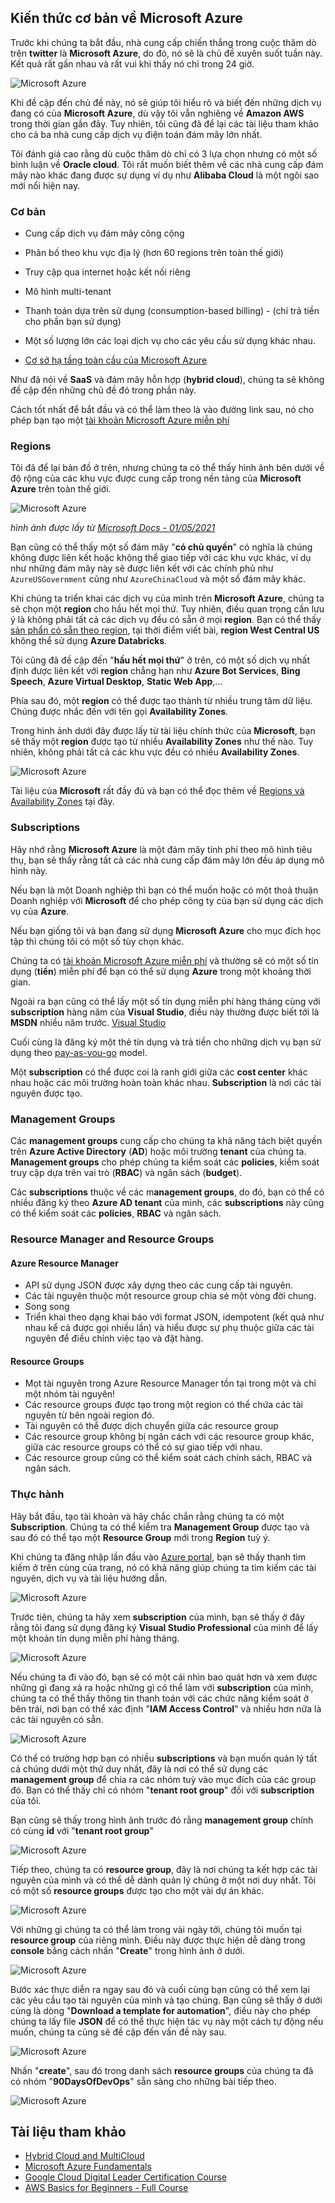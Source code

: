 ## Kiến thức cơ bản về Microsoft Azure

Trước khi chúng ta bắt đầu, nhà cung cấp chiến thắng trong cuộc thăm dò trên **twitter** là **Microsoft Azure**, do đó, nó sẽ là chủ đề xuyên suốt tuần này. Kết quả rất gần nhau và rất vui khi thấy nó chỉ trong 24 giờ.

![Microsoft Azure](Image/../../../Image/Microsoft-Azure01.png)

Khi đề cập đến chủ đề này, nó sẽ giúp tôi hiểu rõ và biết đến những dịch vụ đang có của **Microsoft Azure**, dù vậy tôi vẫn nghiêng về **Amazon AWS** trong thời gian gần đây. Tuy nhiên, tôi cũng đã để lại các tài liệu tham khảo cho cả ba nhà cung cấp dịch vụ điện toán đám mây lớn nhất.

Tôi đánh giá cao rằng dù cuộc thăm dò chỉ có 3 lựa chọn nhưng có một số bình luận về **Oracle cloud**. Tôi rất muốn biết thêm về các nhà cung cấp đám mây nào khác đang được sự dụng ví dụ như **Alibaba Cloud** là một ngôi sao mới nổi hiện nay.

### Cơ bản

- Cung cấp dịch vụ đám mây công cộng
- Phân bố theo khu vực địa lý (hơn 60 regions trên toàn thế giới)
- Truy cập qua internet hoặc kết nối riêng
- Mô hình multi-tenant 
- Thanh toán dựa trên sử dụng (consumption-based billing) - (chỉ trả tiền cho phần bạn sử dụng)
- Một số lượng lớn các loại dịch vụ cho các yêu cầu sử dụng khác nhau.

- [Cơ sở hạ tầng toàn cầu của Microsoft Azure](https://infrastructuremap.microsoft.com/explore)

Như đã nói về **SaaS** và đám mây hỗn hợp (**hybrid cloud**), chúng ta sẽ không đề cập đến những chủ đề đó trong phần này. 

Cách tốt nhất để bắt đầu và có thể làm theo là vào đường link sau, nó cho phép bạn tạo một [tài khoản Microsoft Azure miễn phí](https://azure.microsoft.com/en-gb/free/)

### Regions

Tôi đã để lại bản đồ ở trên, nhưng chúng ta có thể thấy hình ảnh bên dưới về độ rộng của các khu vực được cung cấp trong nền tảng của **Microsoft Azure** trên toàn thế giới.

![Microsoft Azure](Image/../../../Image/Microsoft-Azure02.png)

_hình ảnh được lấy từ [Microsoft Docs - 01/05/2021](https://docs.microsoft.com/en-us/azure/networking/microsoft-global-network)_

Bạn cũng có thể thấy một số đám mây "**có chủ quyền**" có nghĩa là chúng không được liên kết hoặc không thể giao tiếp với các khu vực khác, ví dụ như những đám mây này sẽ được liên kết với các chính phủ như `AzureUSGovernment` cũng như `AzureChinaCloud` và một số đám mây khác.

Khi chúng ta triển khai các dịch vụ của mình trên **Microsoft Azure**, chúng ta sẽ chọn một **region** cho hầu hết mọi thứ. Tuy nhiên, điều quan trọng cần lưu ý là không phải tất cả các dịch vụ đều có sẵn ở mọi **region**. Bạn có thể thấy [sản phẩn có sẵn theo region](https://azure.microsoft.com/en-us/global-infrastructure/services/?products=all), tại thời điểm viết bài, **region West Central US** không thể sử dụng **Azure Databricks**.

Tôi cũng đã đề cập đến "**hầu hết mọi thứ**" ở trên, có một số dịch vụ nhất định được liên kết với **region** chẳng hạn như **Azure Bot Services**, **Bing Speech**, **Azure Virtual Desktop**, **Static Web App**,...

Phía sau đó, một **region** có thể được tạo thành từ nhiều trung tâm dữ liệu. Chúng được nhắc đến với tên gọi **Availability Zones**.

Trong hình ảnh dưới đây được lấy từ tài liệu chính thức của **Microsoft**, bạn sẽ thấy một **region** được tạo từ nhiều **Availability Zones** như thế nào. Tuy nhiên, không phải tất cả các khu vực đều có nhiều **Availability Zones**.

![Microsoft Azure](Image/../../../Image/Microsoft-Azure03.png)

Tài liệu của **Microsoft** rất đầy đủ và bạn có thể đọc thêm về [Regions và Availability Zones](https://docs.microsoft.com/en-us/azure/availability-zones/az-overview) tại đây.

### Subscriptions

Hãy nhớ rằng **Microsoft Azure** là một đám mây tính phí theo mô hình tiêu thụ, bạn sẽ thấy rằng tất cả các nhà cung cấp đám mây lớn đều áp dụng mô hình này.

Nếu bạn là một Doanh nghiệp thì bạn có thể muốn hoặc có một thoả thuận Doanh nghiệp với **Microsoft** để cho phép công ty của bạn sử dụng các dịch vụ của **Azure**.

Nếu bạn giống tôi và bạn đang sử dụng **Microsoft Azure** cho mục đích học tập thì chúng tôi có một số tùy chọn khác.

Chúng ta có [tài khoản Microsoft Azure miễn phí](https://azure.microsoft.com/en-gb/free/) và thường sẽ có một số tín dụng (**tiền**) miễn phí để bạn có thể sử dụng **Azure** trong một khoảng thời gian.

Ngoài ra bạn cũng có thể lấy một số tín dụng miễn phí hàng tháng cùng với **subscription** hàng năm của **Visual Studio**, điều này thường được biết tới là **MSDN** nhiều năm trước. [Visual Studio](https://azure.microsoft.com/en-us/pricing/member-offers/credit-for-visual-studio-subscribers/)

Cuối cùng là đăng ký một thẻ tín dụng và trả tiền cho những dịch vụ bạn sử dụng theo [pay-as-you-go](https://azure.microsoft.com/en-us/pricing/purchase-options/pay-as-you-go/) model.

Một **subscription** có thể được coi là ranh giới giữa các **cost center** khác nhau hoặc các môi trường hoàn toàn khác nhau. **Subscription** là nơi các tài nguyên được tạo.

### Management Groups

Các **management groups** cung cấp cho chúng ta khả năng tách biệt quyền trên **Azure Active Directory** (**AD**) hoặc môi trường **tenant** của chúng ta. **Management groups** cho phép chúng ta kiểm soát các **policies**, kiểm soát truy cập dựa trên vai trò (**RBAC**) và ngân sách (**budget**).

Các **subscriptions** thuộc về các m**anagement groups**, do đó, bạn có thể có nhiều đăng ký theo **Azure AD tenant** của mình, các **subscriptions** này cũng có thể kiểm soát các **policies**, **RBAC** và ngân sách.

### Resource Manager and Resource Groups

#### Azure Resource Manager

- API sử dụng JSON được xây dựng theo các cung cấp tài nguyên.
- Các tài nguyên thuộc một resource group chia sẻ một vòng đời chung.
- Song song
- Triển khai theo dạng khai báo với format JSON, idempotent (kết quả như nhau kể cả được gọi nhiều lần) và hiểu được sự phụ thuộc giữa các tài nguyên để điều chỉnh việc tạo và đặt hàng.

#### Resource Groups

- Mọt tài nguyên trong Azure Resource Manager tồn tại trong một và chỉ một nhóm tài nguyên!
- Các resource groups được tạo trong một region có thể chứa các tài nguyên từ bên ngoài region đó.
- Tài nguyên có thể được dịch chuyển giữa các resource group
- Các resource group không bị ngăn cách với các resource group khác, giữa các resource groups có thể có sự giao tiếp với nhau.
- Các resource group cũng có thể kiểm soát cách chính sách, RBAC và ngân sách.

### Thực hành

Hãy bắt đầu, tạo tài khoản và hãy chắc chắn rằng chúng ta có một **Subscription**. Chúng ta có thể kiểm tra **Management Group** được tạo và sau đó có thể tạo một **Resource Group** mới trong **Region** tuỳ ý.

Khi chúng ta đăng nhập lần đầu vào [Azure portal](https://portal.azure.com/#home), bạn sẽ thấy thanh tìm kiếm ở trên cùng của trang, nó có khả năng giúp chúng ta tìm kiếm các tài nguyên, dịch vụ và tài liệu hướng dẫn.

![Microsoft Azure](Image/../../../Image/Microsoft-Azure04.png)

Trước tiên, chúng ta hãy xem **subscription** của mình, bạn sẽ thấy ở đây rằng tôi đang sử dụng đăng ký **Visual Studio Professional** của mình để lấy một khoản tín dụng miễn phí hàng tháng.

![Microsoft Azure](Image/../../../Image/Microsoft-Azure05.png)

Nếu chúng ta đi vào đó, bạn sẽ có một cái nhìn bao quát hơn và xem được những gì đang xả ra hoặc những gì có thể làm với **subscription** của mình, chúng ta có thể thấy thông tin thanh toán với các chức năng kiểm soát ở bên trái, nơi bạn có thể xác định "**IAM Access Control**" và nhiều hơn nữa là các tài nguyên có sẵn.

![Microsoft Azure](Image/../../../Image/Microsoft-Azure06.png)

Có thể có trường hợp bạn có nhiều **subscriptions** và bạn muốn quản lý tất cả chúng dưới một thứ duy nhất, đây là nơi có thể sử dụng các **management group** để chia ra các nhóm tuỳ vào mục đích của các group đó. Bạn có thể thấy chỉ có nhóm "**tenant root group**" đối với **subscription** của tôi.

Bạn cũng sẽ thấy trong hình ảnh trước đó rằng **management group** chính có cùng **id** với "**tenant root group**"

![Microsoft Azure](Image/../../../Image/Microsoft-Azure07.png)

Tiếp theo, chúng ta có **resource group**, đây là nơi chúng ta kết hợp các tài nguyên của mình và có thể dễ dành quản lý chúng ở một nơi duy nhất. Tôi có một số **resource groups** được tạo cho một vài dự án khác.

![Microsoft Azure](Image/../../../Image/Microsoft-Azure08.png)

Với những gì chúng ta có thể làm trong vài ngày tới, chúng tôi muốn tại **resource group** của riêng mình. Điều này được thực hiện dễ dàng trong **console** bằng cách nhấn "**Create**" trong hình ảnh ở dưới.

![Microsoft Azure](Image/../../../Image/Microsoft-Azure09.png)

Bước xác thực diễn ra ngay sau đó và cuối cùng bạn cũng có thể xem lại các yêu cầu tạo tài nguyên của mình và tạo chúng. Bạn cũng sẽ thấy ở dưới cùng là dòng "**Download a template for automation**", điều này cho phép chúng ta lấy file **JSON** để có thể thực hiện tác vụ này một cách tự động nếu muốn, chúng ta cũng sẽ đề cập đến vấn đề này sau.

![Microsoft Azure](Image/../../../Image/Microsoft-Azure010.png)

Nhấn "**create**", sau đó trong danh sách **resource groups** của chúng ta đã có nhóm "**90DaysOfDevOps**" sẵn sàng cho những bài tiếp theo.

![Microsoft Azure](Image/../../../Image/Microsoft-Azure011.png)

## Tài liệu tham khảo 

- [Hybrid Cloud and MultiCloud](https://www.youtube.com/watch?v=qkj5W98Xdvw)
- [Microsoft Azure Fundamentals](https://www.youtube.com/watch?v=NKEFWyqJ5XA&list=WL&index=130&t=12s)
- [Google Cloud Digital Leader Certification Course](https://www.youtube.com/watch?v=UGRDM86MBIQ&list=WL&index=131&t=10s)
- [AWS Basics for Beginners - Full Course](https://www.youtube.com/watch?v=ulprqHHWlng&t=5352s)